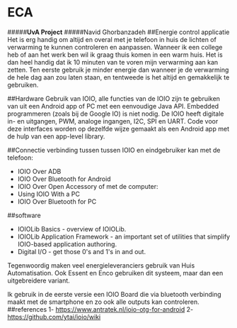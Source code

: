 # ECA

#####**UvA Project**
#####Navid Ghorbanzadeh
##Energie control applicatie
Het is erg handig om altijd en overal met je telefoon in huis de lichten of verwarming te kunnen controleren en aanpassen. Wanneer ik een college heb of aan het werk ben wil ik graag thuis komen in een warm huis. Het is dan heel handig dat ik 10 minuten van te voren mijn verwarming aan kan zetten. Ten eerste gebruik je minder energie dan wanneer je de verwarming de hele dag aan zou laten staan, en tentweede is het altijd en gemakkelijk te gebruiken. 

##Hardware
Gebruik van IOIO, alle functies van de IOIO zijn te gebruiken van uit een Android app of PC met een eenvoudige Java API. Embedded programmeren (zoals bij de Google IO) is niet nodig. De IOIO heeft digitale in- en uitgangen, PWM, analoge ingangen, I2C, SPI en UART. Code voor deze interfaces worden op dezelfde wijze gemaakt als een Android app met de hulp van een app-level library. 

##Connectie
verbinding tussen tussen IOIO en eindgebruiker kan met de telefoon:
 - IOIO Over ADB
 - IOIO Over Bluetooth for Android
 - IOIO Over Open Accessory
 of met  de computer:
 - Using IOIO With a PC
 - IOIO Over Bluetooth for PC

 ##software
 - IOIOLib Basics - overview of IOIOLib.
 - IOIOLib Application Framework - an important set of utilities that simplify IOIO-based application authoring. 
 - Digital I/O - get those 0's and 1's in and out.

Tegenwoordig maken veel energieleveranciers gebruik van Huis Automatisation. Ook Essent en Enco gebruiken dit systeem, maar dan een uitgebreidere variant. 

Ik gebruik in de eerste versie een IOIO Board die via bluetooth verbinding maakt met de smartphone en zo ook alle outputs kan controleren.
##references
1- https://www.antratek.nl/ioio-otg-for-android
2- https://github.com/ytai/ioio/wiki

